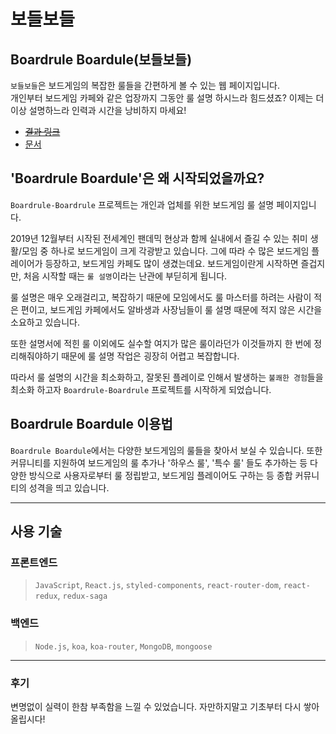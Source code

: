 # 보들보들
## Boardrule Boardule(보들보들)

`보들보들`은 보드게임의 복잡한 룰들을 간편하게 볼 수 있는 웹 페이지입니다.<br>
개인부터 보드게임 카페와 같은 업장까지 그동안 룰 설명 하시느라 힘드셨죠? 이제는 더 이상 설명하느라 인력과 시간을 낭비하지 마세요!<br>
- <del>[결과 링크](http://boardrule-boardrule.s3-website.ap-northeast-2.amazonaws.com/)</del>
- [문서](https://github.com/Bam-j/boardrule-boardrule/blob/main/docs-index.md)

## \'Boardrule Boardule\'은 왜 시작되었을까요?
`Boardrule-Boardrule` 프로젝트는 개인과 업체를 위한 보드게임 룰 설명 페이지입니다.

2019년 12월부터 시작된 전세계인 팬데믹 현상과 함께 실내에서 즐길 수 있는 취미 생활/모임 중 하나로 보드게임이 크게 각광받고 있습니다.
그에 따라 수 많은 보드게임 플레이어가 등장하고, 보드게임 카페도 많이 생겼는데요. 보드게임이란게 시작하면 즐겁지만, 처음 시작할 때는 `룰 설명`이라는
난관에 부딛히게 됩니다.

룰 설명은 매우 오래걸리고, 복잡하기 때문에 모임에서도 룰 마스터를 하려는 사람이 적은 편이고, 보드게임 카페에서도 알바생과 사장님들이
룰 설명 때문에 적지 않은 시간을 소요하고 있습니다.

또한 설명서에 적힌 룰 이외에도 실수할 여지가 많은 룰이라던가 이것들까지 한 번에 정리해줘야하기 때문에 룰 설명 작업은 굉장히 어렵고
복잡합니다.

따라서 룰 설명의 시간을 최소화하고, 잘못된 플레이로 인해서 발생하는 `불쾌한 경험`들을 최소화 하고자 `Boardrule-Boardrule` 프로젝트를 시작하게
되었습니다.

## Boardrule Boardule 이용법
`Boardrule Boardule`에서는 다양한 보드게임의 룰들을 찾아서 보실 수 있습니다. 또한 커뮤니티를 지원하여 보드게임의 룰 추가나 '하우스 룰', '특수 룰'
들도 추가하는 등 다양한 방식으로 사용자로부터 룰 정립받고, 보드게임 플레이어도 구하는 등 종합 커뮤니티의 성격을 띄고 있습니다.

<hr>

## 사용 기술
### 프론트엔드
> `JavaScript`, `React.js`, `styled-components`, `react-router-dom`,
> `react-redux`, `redux-saga`

### 백엔드
> `Node.js`, `koa`, `koa-router`, `MongoDB`, `mongoose`

<hr>

### 후기
변명없이 실력이 한참 부족함을 느낄 수 있었습니다. 자만하지말고 기초부터 다시 쌓아올립시다!
